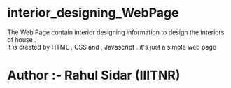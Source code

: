 # interior_designing_WebPage

The Web Page contain interior designing information to design the interiors of house .
<br>
it is created by HTML , CSS and , Javascript .
it's just a simple web page 
# Author :- Rahul Sidar (IIITNR)
